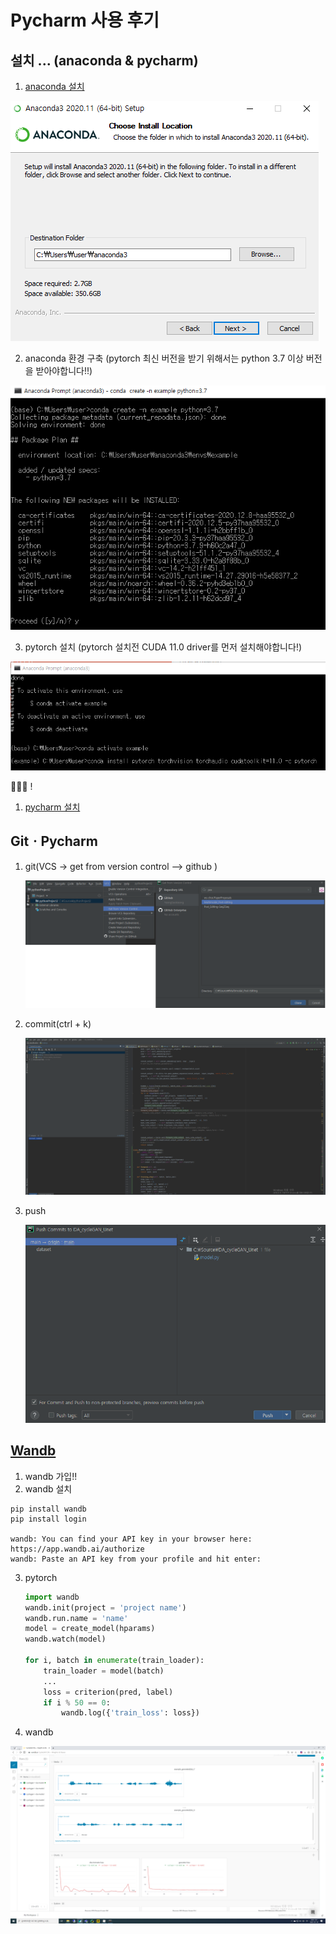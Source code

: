 # Pycharm 사용 후기



## 설치 ... (anaconda & pycharm)

1. [anaconda 설치](https://https://www.anaconda.com/products/individual#Downloads)

![image-20210115185342798](img/anaconda_install.PNG)

2. anaconda 환경 구축 (pytorch 최신 버전을 받기 위해서는 python 3.7 이상 버전을 받아야합니다!!) 

![image-20210115185734004](img/conda_env_create.PNG)

3. pytorch 설치 (pytorch 설치전 CUDA 11.0 driver를 먼저 설치해야합니다!)

![image-20210115185734004](img/pytorch_install.png)



👏👏👏 !

1. [pycharm 설치](https://www.jetbrains.com/ko-kr/pycharm/download/#section=windows)



## GitㆍPycharm

1. git(VCS → get from version control --> github )

   ![img](img/git_연동.png)

2. commit(ctrl + k)

   ![image-20210118133225125](img/git_commit.png)

3. push

   ![image-20210118133313931](img/git_push.png)

## [Wandb](https://wandb.ai)

1. wandb 가입!!
2. wandb 설치

```
pip install wandb
pip install login

wandb: You can find your API key in your browser here: https://app.wandb.ai/authorize
wandb: Paste an API key from your profile and hit enter:
```

3. pytorch

   ```python
   import wandb
   wandb.init(project = 'project name')
   wandb.run.name = 'name'
   model = create_model(hparams)
   wandb.watch(model)
   
   for i, batch in enumerate(train_loader):
       train_loader = model(batch)
       ...
       loss = criterion(pred, label)
       if i % 50 == 0:
           wandb.log({'train_loss': loss})
   ```

4. wandb

![image-20210118135737344](img/wandb.png)

